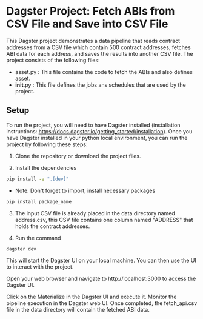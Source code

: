 # Dagster Project: Fetch ABIs from CSV File and Save into CSV File

This Dagster project demonstrates a data pipeline that reads contract addresses from a CSV file which contain 500 contract addresses, fetches ABI data for each address, and saves the results into another CSV file. The project consists of the following files:

* asset.py :  This file contains the code to fetch the ABIs and also defines asset.
* __init__.py : This file defines the jobs ans schedules that are used by the project.

## Setup

To run the project, you will need to have Dagster installed (installation instructions: https://docs.dagster.io/getting_started/installation). Once you have Dagster installed in your python local environment, you can run the project by following these steps:

1. Clone the repository or download the project files.
   
2. Install the dependencies
```bash
pip install -e ".[dev]"
```
* Note: Don't forget to import, install necessary packages
```bash
pip install package_name
```
3. The input CSV file is already placed in the data directory named address.csv, this CSV file contains one column named "ADDRESS" that holds the contract addresses.

4. Run the command
```bash
dagster dev
```
This will start the Dagster UI on your local machine. You can then use the UI to interact with the project.

Open your web browser and navigate to http://localhost:3000 to access the Dagster UI.

Click on the Materialize in the Dagster UI and execute it. Monitor the pipeline execution in the Dagster web UI. Once completed, the fetch_api.csv file in the data directory will contain the fetched ABI data. 
